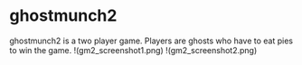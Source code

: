ghostmunch2
===========

ghostmunch2 is a two player game. Players are ghosts who have to eat pies to win the game.
!(gm2_screenshot1.png)
!(gm2_screenshot2.png)
